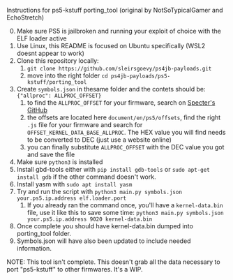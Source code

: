Instructions for ps5-kstuff porting_tool (original by NotSoTypicalGamer and EchoStretch)

0. Make sure PS5 is jailbroken and running your exploit of choice with the ELF loader active
1. Use Linux, this README is focused on Ubuntu specifically (WSL2 doesnt appear to work)
2. Clone this repository locally:
   1. `git clone https://github.com/sleirsgoevy/ps4jb-payloads.git`
   2. move into the right folder `cd ps4jb-payloads/ps5-kstuff/porting_tool`
3. Create `symbols.json` in thesame folder and the contets should be: `{"allproc": ALLPROC_OFFSET}`  
   1. to find the `ALLPROC_OFFSET` for your firmware, search on [Specter's GitHub](https://github.com/Cryptogenic/PS5-IPV6-Kernel-Exploit)
   2. the offsets are located here `document/en/ps5/offsets`, find the right `.js` file for your firmware and search for `OFFSET_KERNEL_DATA_BASE_ALLPROC`. The HEX value you will find needs to be converted to DEC (just use a website online)
   3. you can finally substitute `ALLPROC_OFFSET` with the DEC value you got and save the file
4. Make sure `python3` is installed
5. Install gbd-tools either with `pip install gdb-tools` or `sudo apt-get install gdb` if the other command doesn't work.
6. Install yasm with `sudo apt install yasm`
7. Try and run the script with `python3 main.py symbols.json your.ps5.ip.address elf.loader.port`
   1. If you already ran the command once, you'll have a `kernel-data.bin` file, use it like this to save some time: `python3 main.py symbols.json your.ps5.ip.address 9020 kernel-data.bin`
8.  Once complete you should have kernel-data.bin dumped into porting_tool folder.
9.  Symbols.json will have also been updated to include needed information.

NOTE: This tool isn't complete. This doesn't grab all the data necessary to port "ps5-kstuff" to other firmwares. It's a WIP.
